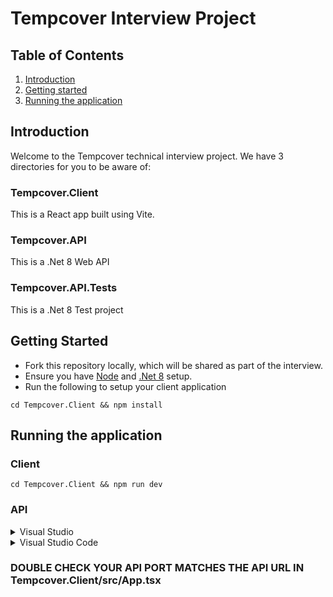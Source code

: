 # **Tempcover Interview Project**

## **Table of Contents**

1. [Introduction](#introduction)
2. [Getting started](#getting-started)
3. [Running the application](#running-the-application)

## **Introduction**

Welcome to the Tempcover technical interview project. We have 3 directories for you to be aware of:

### **Tempcover.Client**

This is a React app built using Vite.

### **Tempcover.API**

This is a .Net 8 Web API

### **Tempcover.API.Tests**

This is a .Net 8 Test project

## **Getting Started**

- Fork this repository locally, which will be shared as part of the interview.
- Ensure you have [Node](https://nodejs.org/en/) and [.Net 8](https://dotnet.microsoft.com/en-us/download/dotnet/8.0) setup.
- Run the following to setup your client application

```
cd Tempcover.Client && npm install
```

## **Running the application**

### **Client**

```
cd Tempcover.Client && npm run dev
```

### **API**

<details>
<summary>Visual Studio</summary>

Run as you would a standard application

</details>

<details>
<summary>Visual Studio Code</summary>

```
cd Tempcover.API && dotnet run
```

</details>

### **DOUBLE CHECK YOUR API PORT MATCHES THE API URL IN Tempcover.Client/src/App.tsx**
